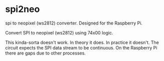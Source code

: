 spi2neo
=======

spi to neopixel (ws2812) converter.  Designed for the Raspberry Pi.

Convert SPI to neopixel (ws2812) using 74x00 logic.

This kinda-sorta doesn't work.  In theory it does.  In practice it doesn't.
The circuit expects the SPI data stream to be continuous. On the Raspberry Pi there are gaps due to other processes.
